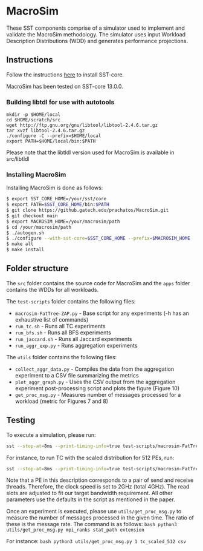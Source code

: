 # MacroSim

These SST components comprise of a simulator used to implement and validate the MacroSim methodology. The simulator uses input Workload Description Distributions (WDD) and generates performance projections.

## Instructions
Follow the instructions [here](https://sst-simulator.org/SSTPages/SSTBuildAndInstall_11dot0dot0_SeriesDetailedBuildInstructions/) to install SST-core.

MacroSim has been tested on SST-core 13.0.0.

### Building libtdl for use with autotools
```
mkdir -p $HOME/local
cd $HOME/scratch/src
wget http://ftp.gnu.org/gnu/libtool/libtool-2.4.6.tar.gz
tar xvzf libtool-2.4.6.tar.gz
./configure -C --prefix=$HOME/local
export PATH=$HOME/local/bin:$PATH
```
Please note that the libtldl version used for MacroSim is available in src/libtldl

### Installing MacroSim
Installing MacroSim is done as follows:
``` bash
$ export SST_CORE_HOME=/your/sst/core
$ export PATH=$SST_CORE_HOME/bin:$PATH
$ git clone https://github.gatech.edu/prachatos/MacroSim.git
$ git checkout main
$ export MACROSIM_HOME=/your/macrosim/path
$ cd /your/macrosim/path
$ ./autogen.sh
$ ./configure --with-sst-core=$SST_CORE_HOME --prefix=$MACROSIM_HOME
$ make all
$ make install
```

## Folder structure
The ``src`` folder contains the source code for MacroSim and the ``apps`` folder contains the WDDs for all workloads.

The ``test-scripts`` folder contains the following files:
  - `macrosim-FatTree-ZAP.py` - Base script for any experiments (-h has an exhaustive list of commands)
  - `run_tc.sh` - Runs all TC experiments
  - `run_bfs.sh` - Runs all BFS experiments
  - `run_jaccard.sh` - Runs all Jaccard experiments
  - `run_aggr_exp.py` - Runs aggregation experiments

The ``utils`` folder contains the following files:
  - `collect_aggr_data.py` - Compiles the data from the aggregation experiment to a CSV file summarizing the metrics
  - `plot_aggr_graph.py` - Uses the CSV output from the aggregation experiment post-processing script and plots the figure (Figure 10)
  - `get_proc_msg.py` - Measures number of messages processed for a workload (metric for Figures 7 and 8)

## Testing

To execute a simulation, please run:

``` bash
sst --stop-at=8ms --print-timing-info=true test-scripts/macrosim-FatTree-ZAP.py -- --shape="1,1:2" --pes=8 --zaps=4 --zones=8 --app=app_name --enableStatistics 1 --demo_mode=0 --event_driven_send=1 --event_driven_recv=1 --read_slots=520 --clock_speed=2GHz --max_aggr_size=0 --stat_path="stat_path/app_name.csv"
```

For instance, to run TC with the scaled distribution for 512 PEs, run:
``` bash
sst --stop-at=8ms --print-timing-info=true test-scripts/macrosim-FatTree-ZAP.py -- --shape="1,1:2" --pes=8 --zaps=4 --zones=8 --app=final/tc/scaled/512 --enableStatistics 1 --demo_mode=0 --event_driven_send=1 --event_driven_recv=1 --read_slots=520 --clock_speed=2GHz --max_aggr_size=0 --stat_path="tc_scaled_512.csv"
```

Note that a PE in this description corresponds to a pair of send and receive threads. Therefore, the clock speed is set to 2GHz (total 4GHz). The read slots are adjusted to fit our target bandwidth requirement.
All other parameters use the defaults in the script as mentioned in the paper.

Once an experiment is executed, please use ``utils/get_proc_msg.py`` to measure the number of messages processed in the given time. The ratio of these is the message rate.
The command is as follows:
`` bash
python3 utils/get_proc_msg.py mpi_ranks stat_path extension
``

For instance:
`` bash
python3 utils/get_proc_msg.py 1 tc_scaled_512 csv
``
